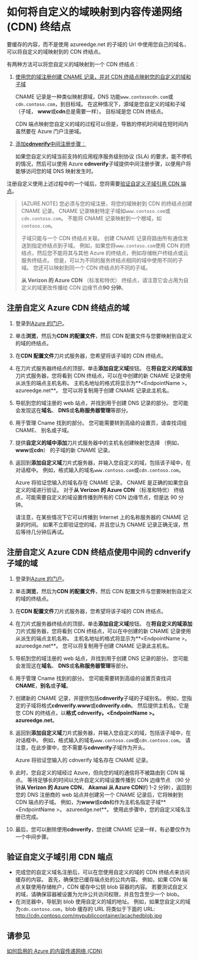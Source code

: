 <properties
     pageTitle="如何将 Azure 内容传递网络 (CDN) 内容映射到自定义的域 |Microsoft Azure"
     description="本主题演示如何 CDN 的内容映射到自定义的域。"
     services="cdn"
     documentationCenter=""
     authors="camsoper"
     manager="erikre"
     editor=""/>
<tags
     ms.service="cdn"
     ms.workload="media"
     ms.tgt_pltfrm="na"
     ms.devlang="na"
     ms.topic="article"
    ms.date="07/28/2016"
     ms.author="casoper"/>

# <a name="how-to-map-custom-domain-to-content-delivery-network-cdn-endpoint"></a>如何将自定义的域映射到内容传递网络 (CDN) 终结点
要缓存的内容，而不是使用 azureedge.net 的子域的 Url 中使用您自己的域名，可以将自定义的域映射到的 CDN 终结点。

有两种方法可以将您自定义的域映射到一个 CDN 终结点︰

1. [使用您的域注册创建 CNAME 记录，并对 CDN 终结点映射您的自定义的域和子域](#register-a-custom-domain-for-an-azure-cdn-endpoint)

    CNAME 记录是一种类似映射源域，DNS 功能`www.contosocdn.com`或`cdn.contoso.com`，到目标域。 在这种情况下，源域是您自定义的域和子域 （子域， **www**或**cdn**总是需要一样）。 目标域是您 CDN 终结点。  

    CDN 端点映射您自定义的域的过程可以但是，导致的停机时间域在短时间内虽然要在 Azure 门户注册域。

2. [添加**cdnverify**中间注册步骤︰](#register-a-custom-domain-for-an-azure-cdn-endpoint-using-the-intermediary-cdnverify-subdomain)

    如果您自定义的域当前支持的应用程序服务级别协议 (SLA) 的要求，能不停机的情况，然后可以使用 Azure **cdnverify**子域提供中间注册步骤，以便用户将能够访问您的域 DNS 映射发生时。  

注册自定义使用上述过程中的一个域后，您将需要[验证自定义子域引用 CDN 端点](#verify-that-the-custom-subdomain-references-your-cdn-endpoint)。

> [AZURE.NOTE] 您必须与您的域注册，将您的域映射到 CDN 的终结点创建 CNAME 记录。 CNAME 记录映射特定子域如`www.contoso.com`或`cdn.contoso.com`。 不能将 CNAME 记录映射到一个根域，如`contoso.com`。
>    
> 子域只能与一个 CDN 终结点关联。 创建 CNAME 记录将路由所有通信发送到指定终结点到子域。  例如，如果您将`www.contoso.com`使用 CDN 的终结点，然后您不能将其与其他 Azure 的终结点，例如存储帐户终结点或云服务终结点。 但是，可以为不同的服务终结点相同的域中使用不同的子域。 您还可以映射到同一个 CDN 终结点的不同的子域。
>
> **从 Verizon 的 Azure CDN** （标准和特优） 终结点，请注意它会占用为自定义的域更改传播给 CDN 边缘节点**90 分钟**。

## <a name="register-a-custom-domain-for-an-azure-cdn-endpoint"></a>注册自定义 Azure CDN 终结点的域

1.  登录到[Azure 的门户](https://portal.azure.com/)。
2.  单击**浏览**，然后为**CDN 的配置文件**，然后 CDN 配置文件与您要映射到自定义的域的终结点。  
3.  在**CDN 配置文件**刀片式服务器，您希望将该子域的 CDN 终结点。
4.  在刀片式服务器终结点的顶部，单击**添加自定义域**按钮。  在**将自定义的域添加**刀片式服务器，您将看到 CDN 终结点，可以在中创建的新 CNAME 记录使用从派生的端点主机名称。 主机名地址的格式将显示为**&lt;EndpointName >。 azureedge.net**。  您可以将复制用于创建 CNAME 记录此主机名。  
5.  导航到您的域注册的 web 站点，并找到用于创建 DNS 记录的部分。 您可能会发现这在**域名**、 **DNS**或**名称服务器管理**等部分。
6.  用于管理 Cname 找到的部分。 您可能需要转到高级的设置页，请查找词组 CNAME、 别名或子域。
7.  提供**自定义的域中添加**刀片式服务器中的主机名创建映射您选择 （例如， **www**或**cdn**） 的子域的新 CNAME 记录。
8.  返回到**添加自定义域**刀片式服务器，并输入您自定义的域，包括该子域中，在对话框中。 例如，格式输入的域名`www.contoso.com`或`cdn.contoso.com`。   

    Azure 将验证您输入的域名存在 CNAME 记录。 CNAME 是正确的如果您自定义的域进行验证。  对于**从 Verizon 的 Azure CDN** （标准和特优） 终结点，可能需要自定义的域设置传播到所有的 CDN 边缘节点，但是达 90 分钟。  

    请注意，在某些情况下它可以传播到 Internet 上的名称服务器的 CNAME 记录的时间。 如果不立即验证您的域，并且您认为 CNAME 记录正确无误，然后等待几分钟后再试。


## <a name="register-a-custom-domain-for-an-azure-cdn-endpoint-using-the-intermediary-cdnverify-subdomain"></a>注册自定义 Azure CDN 终结点使用中间的 cdnverify 子域的域  

1. 登录到[Azure 的门户](https://portal.azure.com/)。
2. 单击**浏览**，然后为**CDN 的配置文件**，然后 CDN 配置文件与您要映射到自定义的域的终结点。  
3. 在**CDN 配置文件**刀片式服务器，您希望将该子域的 CDN 终结点。
4. 在刀片式服务器终结点的顶部，单击**添加自定义域**按钮。  在**将自定义的域添加**刀片式服务器，您将看到 CDN 终结点，可以在中创建的新 CNAME 记录使用从派生的端点主机名称。 主机名地址的格式将显示为**&lt;EndpointName >。 azureedge.net**。  您可以将复制用于创建 CNAME 记录此主机名。
5. 导航到您的域注册的 web 站点，并找到用于创建 DNS 记录的部分。 您可能会发现这在**域名**、 **DNS**或**名称服务器管理**等部分。
6. 用于管理 Cname 找到的部分。 您可能需要转到高级的设置页查找词**CNAME**，**别名**或**子域**。
7. 创建新的 CNAME 记录，并提供包括**cdnverify**子域的子域别名。 例如，您指定的子域将格式**cdnverify.www**或**cdnverify.cdn**。 然后提供主机名，它是您 CDN 的终结点，以**格式 cdnverify。&lt;EndpointName >。 azureedge.net**。
8. 返回到**添加自定义域**刀片式服务器，并输入您自定义的域，包括该子域中，在对话框中。 例如，格式输入的域名`www.contoso.com`或`cdn.contoso.com`。 请注意，在此步骤中，您不需要与**cdnverify**子域作为开头。  

    Azure 将验证您输入的 cdnverify 域名存在 CNAME 记录。
9. 此时，您自定义的域经过 Azure，但向您的域的通信将不被路由到 CDN 端点。 等待足够长的时间以允许自定义的域设置传播到 CDN 边缘节点 （90 分钟**从 Verizon 的 Azure CDN**， **Akamai 从 Azure CDN**的 1-2 分钟），返回到您的 DNS 注册商的 web 站点并创建另一个 CNAME 记录后，它将映射到 CDN 端点的子域。 例如，为**www**或**cdn**和作为主机名指定子域**&lt;EndpointName >。 azureedge.net**。 使用此步骤中，您的自定义域名注册已完成。
10. 最后，您可以删除使用**cdnverify**，您创建 CNAME 记录一样，有必要仅作为一个中间步骤。  


## <a name="verify-that-the-custom-subdomain-references-your-cdn-endpoint"></a>验证自定义子域引用 CDN 端点

- 完成您的自定义域名注册后，可以在您使用自定义的域的 CDN 终结点来访问缓存的内容。
首先，确保您已缓存端点处的公共内容。 例如，如果 CDN 端点关联使用存储帐户，CDN 缓存中公钥 blob 容器的内容。 若要测试自定义的域，请确保容器被设置为允许公共访问权限，并且包含至少一个 blob。
- 在浏览器中，导航到 blob 使用自定义的域的地址。 例如，如果您自定义的域为`cdn.contoso.com`，blob 缓存的 URL 将类似于下面的 URL: http://cdn.contoso.com/mypubliccontainer/acachedblob.jpg

## <a name="see-also"></a>请参见

[如何启用的 Azure 的内容传递网络 (CDN)](./cdn-create-new-endpoint.md)  

